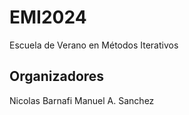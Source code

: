 # EMI2024
Escuela de Verano en Métodos Iterativos

## Organizadores
Nicolas Barnafi
Manuel A. Sanchez
